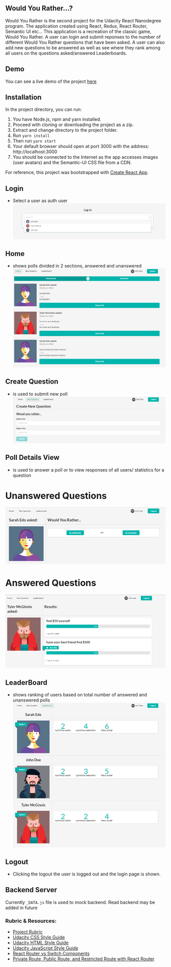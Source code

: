 ## Would You Rather...?

Would You Rather is the second project for the Udacity React Nanodegree program. The application created using React, Redux, React Router, Semantic UI etc... This application is a recreation of the classic game, Would You Rather. A user can login and submit reponses to the number of different Would You Rather questions that have been asked. A user can also add new questions to be answered as well as see where they rank among all users on the questions asked/answered Leaderboards. 

## Demo

You can see a live demo of the project [here](https://mehmetyagci.github.io/Would-You-Rather/)


## Installation

In the project directory, you can run:

1. You have Node.js, npm and yarn installed.
2. Proceed with cloning or downloading the project as a zip.
3. Extract and change directory to the project folder.
4. Run `yarn install`
5. Then run `yarn start`
6. Your default browser should open at port 3000 with the address: http://localhost:3000
7. You should be connected to the Internet as the app accesses images (user avatars) and the Semantic-UI CSS file from a CDN.

For reference, this project was bootstrapped with [Create React App](https://github.com/facebook/create-react-app).

## Login
  - Select a user as auth user  
![Login](https://github.com/mehmetyagci/Would-You-Rather/blob/master/screenshots/login.png)

## Home
  - shows polls divided in 2 sections, answered and unanswered
![Would Your Rather Home - React Redux app](https://github.com/mehmetyagci/Would-You-Rather/blob/master/screenshots/home.png)

## Create Question
  - is used to submit new poll
![New Question](https://github.com/mehmetyagci/Would-You-Rather/blob/master/screenshots/newquestion.png)

## Poll Details View
  - is used to answer a poll or to view responses of all users/ statistics for a question

# Unanswered Questions 
![Answer Question](https://github.com/mehmetyagci/Would-You-Rather/blob/master/screenshots/answerquestion.png)

# Answered Questions   
![Question Results](https://github.com/mehmetyagci/Would-You-Rather/blob/master/screenshots/questionresult.png)

## LeaderBoard
  - shows ranking of users based on total number of answered and unanswered polls
![Leaderboard](https://github.com/mehmetyagci/Would-You-Rather/blob/master/screenshots/leaderboard.png)


## Logout
  - Clicking the logout the user is logged out and the login page is shown.

## Backend Server

Currently `_DATA.js` file is used to mock backend. Read backend may be added in future

### Rubric & Resources:
* [Project Rubric](https://docs.google.com/document/d/1rPIT42aVZ_fe9v7vUn2d0pKPT0zPGRkxbzlcR2qPjOA/edit)
* [Udacity CSS Style Guide](http://udacity.github.io/frontend-nanodegree-styleguide/css.html)
* [Udacity HTML Style Guide](http://udacity.github.io/frontend-nanodegree-styleguide/index.html)
* [Udacity JavaScript Style Guide](http://udacity.github.io/frontend-nanodegree-styleguide/javascript.html)
* [React Router vs Switch Components](https://medium.com/@jenniferdobak/react-router-vs-switch-components-2af3a9fc72e)
* [Private Route, Public Route, and Restricted Route with React Router](https://medium.com/@thanhbinh.tran93/private-route-public-route-and-restricted-route-with-react-router-d50b27c15f5e)
